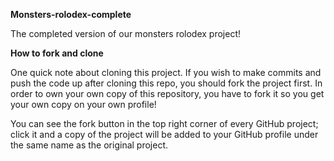 **Monsters-rolodex-complete**

The completed version of our monsters rolodex project!

**How to fork and clone**

One quick note about cloning this project. If you wish to make commits and push the code up after cloning this repo, you should fork the project first. In order to own your own copy of this repository, you have to fork it so you get your own copy on your own profile!

You can see the fork button in the top right corner of every GitHub project; click it and a copy of the project will be added to your GitHub profile under the same name as the original project.
